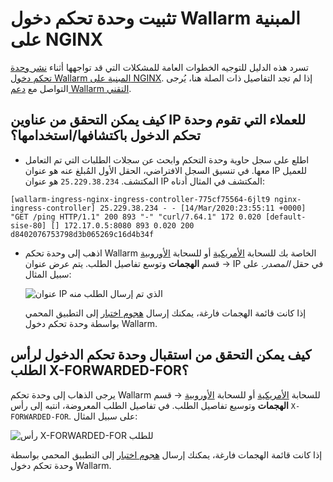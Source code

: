 # تثبيت وحدة تحكم دخول Wallarm المبنية على NGINX

تسرد هذه الدليل للتوجيه الخطوات العامة للمشكلات التي قد تواجهها أثناء [نشر وحدة تحكم دخول Wallarm المبنية على NGINX](../admin-en/installation-kubernetes-en.md). إذا لم تجد التفاصيل ذات الصلة هنا، يُرجى التواصل مع [دعم Wallarm التقني](mailto:support@wallarm.com).

## كيف يمكن التحقق من عناوين IP للعملاء التي تقوم وحدة تحكم الدخول باكتشافها/استخدامها؟

* اطلع على سجل حاوية وحدة التحكم وابحث عن سجلات الطلبات التي تم التعامل معها. في تنسيق السجل الافتراضي، الحقل الأول المُبلغ عنه هو عنوان IP للعميل المكتشف. `25.229.38.234` هو عنوان IP المكتشف في المثال أدناه:
```
[wallarm-ingress-nginx-ingress-controller-775cf75564-6jlt9 nginx-ingress-controller] 25.229.38.234 - - [14/Mar/2020:23:55:11 +0000] "GET /ping HTTP/1.1" 200 893 "-" "curl/7.64.1" 172 0.020 [default-sise-80] [] 172.17.0.5:8080 893 0.020 200 d8402076753798d3b065269c16d4b34f
```

* اذهب إلى وحدة تحكم Wallarm الخاصة بك للسحابة [الأمريكية](https://us1.my.wallarm.com) أو للسحابة [الأوروبية](https://my.wallarm.com) → قسم **الهجمات** وتوسع تفاصيل الطلب. يتم عرض عنوان IP في حقل *المصدر*. على سبيل المثال:

    ![عنوان IP الذي تم إرسال الطلب منه](../images/request-ip-address.png)

    إذا كانت قائمة الهجمات فارغة، يمكنك إرسال [هجوم اختبار](../admin-en/installation-check-operation-en.md#2-run-a-test-attack) إلى التطبيق المحمي بواسطة وحدة تحكم دخول Wallarm.
    
## كيف يمكن التحقق من استقبال وحدة تحكم الدخول لرأس الطلب X-FORWARDED-FOR؟

يرجى الذهاب إلى وحدة تحكم Wallarm للسحابة [الأمريكية](https://us1.my.wallarm.com) أو للسحابة [الأوروبية](https://my.wallarm.com) → قسم **الهجمات** وتوسيع تفاصيل الطلب. في تفاصيل الطلب المعروضة، انتبه إلى رأس `X-FORWARDED-FOR`. على سبيل المثال:

![رأس X-FORWARDED-FOR للطلب](../images/x-forwarded-for-header.png)

إذا كانت قائمة الهجمات فارغة، يمكنك إرسال [هجوم اختبار](../admin-en/installation-check-operation-en.md#2-run-a-test-attack) إلى التطبيق المحمي بواسطة وحدة تحكم دخول Wallarm.